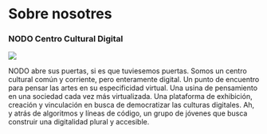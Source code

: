 # Sobre nosotres

### NODO Centro Cultural Digital <a href="#nodo-centro-cultural-digital" id="nodo-centro-cultural-digital"></a>

![](https://intro-shaders.solsarratea.world/images/nodo.png)

NODO abre sus puertas, si es que tuviesemos puertas. Somos un centro cultural común y corriente, pero enteramente digital. Un punto de encuentro para pensar las artes en su especificidad virtual. Una usina de pensamiento en una sociedad cada vez más virtualizada. Una plataforma de exhibición, creación y vinculación en busca de democratizar las culturas digitales. Ah, y atrás de algoritmos y líneas de código, un grupo de jóvenes que busca construir una digitalidad plural y accesible.
